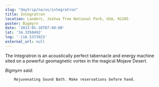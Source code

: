 ```yaml
---
slug: "daytrip/na/us/integratron"
title: Integratron
location: Landers, Joshua Tree National Park, USA, 92285
poster: Bigmyrn
date: '2013-01-16T07:40:00'
lat: '34.3350492'
lng: '-116.5373923'
external_url: null
---
```


The Integratron is an acoustically perfect tabernacle and energy machine sited on a powerful geomagnetic vortex in the magical Mojave Desert.

<em>Bigmyrn said:</em>

        Rejuvenating Sound Bath. Make reservations before hand.
